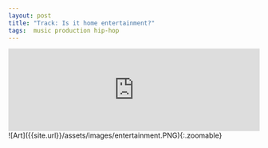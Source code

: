 ```yaml
---
layout: post
title: "Track: Is it home entertainment?"
tags:  music production hip-hop
---
```

<iframe width="100%" height="166" scrolling="no" frameborder="no" allow="autoplay" src="https://w.soundcloud.com/player/?url=https%3A//api.soundcloud.com/tracks/1435922923&color=%23484742&auto_play=false&hide_related=false&show_comments=true&show_user=true&show_reposts=false&show_teaser=true"></iframe>
<!--more-->
<br>
![Art]({{site.url}}/assets/images/entertainment.PNG){:.zoomable}